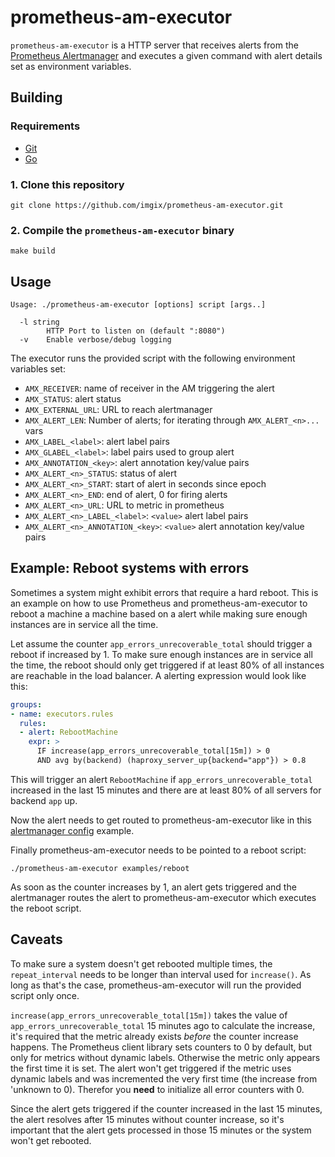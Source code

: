 
# prometheus-am-executor

`prometheus-am-executor` is a HTTP server that receives alerts from the [Prometheus Alertmanager](https://prometheus.io/docs/alerting/alertmanager/) and executes a given command with alert details set as environment variables.

## Building

### Requirements

- [Git](https://git-scm.com/downloads)
- [Go](https://golang.org/doc/install)

### 1. Clone this repository

```shell
git clone https://github.com/imgix/prometheus-am-executor.git
```

### 2. Compile the `prometheus-am-executor` binary

```shell
make build
```

## Usage

```shell
Usage: ./prometheus-am-executor [options] script [args..]

  -l string
    	HTTP Port to listen on (default ":8080")
  -v	Enable verbose/debug logging
```

The executor runs the provided script with the following environment variables
set:

- `AMX_RECEIVER`: name of receiver in the AM triggering the alert
- `AMX_STATUS`: alert status
- `AMX_EXTERNAL_URL`: URL to reach alertmanager
- `AMX_ALERT_LEN`: Number of alerts; for iterating through `AMX_ALERT_<n>...` vars
- `AMX_LABEL_<label>`: alert label pairs
- `AMX_GLABEL_<label>`: label pairs used to group alert
- `AMX_ANNOTATION_<key>`: alert annotation key/value pairs
- `AMX_ALERT_<n>_STATUS`: status of alert
- `AMX_ALERT_<n>_START`: start of alert in seconds since epoch
- `AMX_ALERT_<n>_END`: end of alert, 0 for firing alerts
- `AMX_ALERT_<n>_URL`: URL to metric in prometheus
- `AMX_ALERT_<n>_LABEL_<label>`: `<value>` alert label pairs
- `AMX_ALERT_<n>_ANNOTATION_<key>`: `<value>` alert annotation key/value pairs

## Example: Reboot systems with errors

Sometimes a system might exhibit errors that require a hard reboot. This is an
example on how to use Prometheus and prometheus-am-executor to reboot a machine
a machine based on a alert while making sure enough instances are in service
all the time.

Let assume the counter `app_errors_unrecoverable_total` should trigger a reboot
if increased by 1. To make sure enough instances are in service all the time,
the reboot should only get triggered if at least 80% of all instances are
reachable in the load balancer. A alerting expression would look like this:

```yaml
groups:
- name: executors.rules
  rules:
  - alert: RebootMachine
    expr: >
      IF increase(app_errors_unrecoverable_total[15m]) > 0
      AND avg by(backend) (haproxy_server_up{backend="app"}) > 0.8
```

This will trigger an alert `RebootMachine` if `app_errors_unrecoverable_total`
increased in the last 15 minutes and there are at least 80% of all servers for
backend `app` up.

Now the alert needs to get routed to prometheus-am-executor like in this
[alertmanager config](examples/alertmanager.conf) example.

Finally prometheus-am-executor needs to be pointed to a reboot script:

```shell
./prometheus-am-executor examples/reboot
```

As soon as the counter increases by 1, an alert gets triggered and the
alertmanager routes the alert to prometheus-am-executor which executes the
reboot script.

## Caveats

To make sure a system doesn't get rebooted multiple times, the
`repeat_interval` needs to be longer than interval used for `increase()`. As
long as that's the case, prometheus-am-executor will run the provided script
only once.

`increase(app_errors_unrecoverable_total[15m])` takes the value of
`app_errors_unrecoverable_total` 15 minutes ago to calculate the increase, it's
required that the metric already exists *before* the counter increase happens.
The Prometheus client library sets counters to 0 by default, but only for
metrics without dynamic labels. Otherwise the metric only appears the first time
it is set. The alert won't get triggered if the metric uses dynamic labels and
was incremented the very first time (the increase from 'unknown to 0). Therefor
you **need** to initialize all error counters with 0.

Since the alert gets triggered if the counter increased in the last 15 minutes,
the alert resolves after 15 minutes without counter increase, so it's important
that the alert gets processed in those 15 minutes or the system won't get
rebooted.
